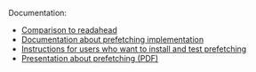 Documentation:
  * [Comparison to readahead](ComparisonToReadahead.md)
  * [Documentation about prefetching implementation](ImplementationDocumentation.md)
  * [Instructions for users who want to install and test prefetching](TestingBootPrefetching.md)
  * [Presentation about prefetching (PDF)](http://prefetch.googlecode.com/files/gsoc-prefetching-presentation.pdf)